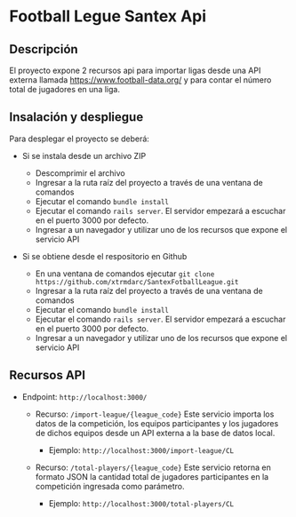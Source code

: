 # Football Legue Santex Api

## Descripción

El proyecto expone 2 recursos api para importar ligas desde una API externa llamada https://www.football-data.org/ y para contar el número total de jugadores en una liga.

## Insalación y despliegue

Para desplegar el proyecto se deberá:
- Si se instala desde un archivo ZIP
  - Descomprimir el archivo
  - Ingresar a la ruta raíz del proyecto a través de una ventana de comandos
  - Ejecutar el comando `bundle install`
  - Ejecutar el comando `rails server`. El servidor empezará a escuchar en el puerto
  3000 por defecto.
  - Ingresar a un navegador y utilizar uno de los recursos que expone el servicio API

- Si se obtiene desde el respositorio en Github
  - En una ventana de comandos ejecutar `git clone https://github.com/xtrmdarc/SantexFotballLeague.git`
  - Ingresar a la ruta raíz del proyecto a través de una ventana de comandos
  - Ejecutar el comando `bundle install`
  - Ejecutar el comando `rails server`. El servidor empezará a escuchar en el puerto
  3000 por defecto.
  - Ingresar a un navegador y utilizar uno de los recursos que expone el servicio API

## Recursos API

- Endpoint: `http://localhost:3000/`

  - Recurso: `/import-league/{league_code}`
  Este servicio importa los datos de la competición, los equipos participantes y 
  los jugadores de dichos equipos desde un API externa a la base de datos local.
    - Ejemplo: `http://localhost:3000/import-league/CL`

  - Recurso: `/total-players/{league_code}`
  Este servicio retorna en formato JSON la cantidad total de jugadores participantes
  en la competición ingresada como parámetro.
    - Ejemplo: `http://localhost:3000/total-players/CL`
